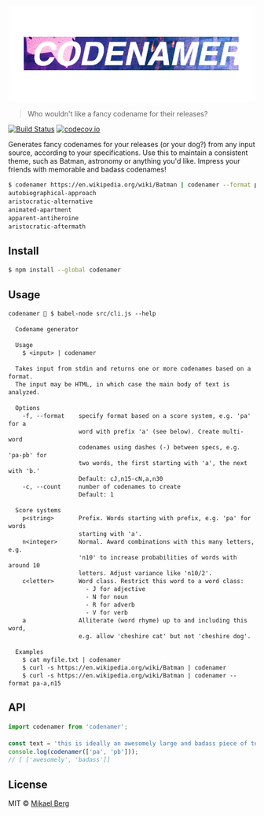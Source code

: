 ![codenamer](codenamer.png)

> Who wouldn't like a fancy codename for their releases?

[![Build Status](https://travis-ci.org/mikberg/codenamer.svg?branch=develop)](https://travis-ci.org/mikberg/codenamer) [![codecov.io](https://codecov.io/github/mikberg/codenamer/coverage.svg?branch=develop)](https://codecov.io/github/mikberg/codenamer?branch=develop)

Generates fancy codenames for your releases (or your dog?) from any input source, according to your specifications. Use this to maintain a consistent theme, such as Batman, astronomy or anything you'd like. Impress your friends with memorable and badass codenames!

```sh
$ codenamer https://en.wikipedia.org/wiki/Batman | codenamer --format pa,cJ-cN,a,n25 --count 5
autobiographical-approach
aristocratic-alternative
animated-apartment
apparent-antiheroine
aristocratic-aftermath
```

## Install

```sh
$ npm install --global codenamer
```

## Usage

```
codenamer 🐯 $ babel-node src/cli.js --help

  Codename generator

  Usage
    $ <input> | codenamer

  Takes input from stdin and returns one or more codenames based on a format.
  The input may be HTML, in which case the main body of text is analyzed.

  Options
    -f, --format    specify format based on a score system, e.g. 'pa' for a
                    word with prefix 'a' (see below). Create multi-word
                    codenames using dashes (-) between specs, e.g. 'pa-pb' for
                    two words, the first starting with 'a', the next with 'b.'
                    Default: cJ,n15-cN,a,n30
    -c, --count     number of codenames to create
                    Default: 1

  Score systems
    p<string>       Prefix. Words starting with prefix, e.g. 'pa' for words
                    starting with 'a'.
    n<integer>      Normal. Award combinations with this many letters, e.g.
                    'n10' to increase probabilities of words with around 10
                    letters. Adjust variance like 'n10/2'.
    c<letter>       Word class. Restrict this word to a word class:
                      - J for adjective
                      - N for noun
                      - R for adverb
                      - V for verb
    a               Alliterate (word rhyme) up to and including this word,
                    e.g. allow 'cheshire cat' but not 'cheshire dog'.

  Examples
    $ cat myfile.txt | codenamer
    $ curl -s https://en.wikipedia.org/wiki/Batman | codenamer
    $ curl -s https://en.wikipedia.org/wiki/Batman | codenamer --format pa-a,n15
```

## API

```js
import codenamer from 'codenamer';

const text = 'this is ideally an awesomely large and badass piece of text';
console.log(codenamer(['pa', 'pb']));
// [ ['awesomely', 'badass']]
```

## License
MIT © [Mikael Berg](https://github.com/mikberg)
